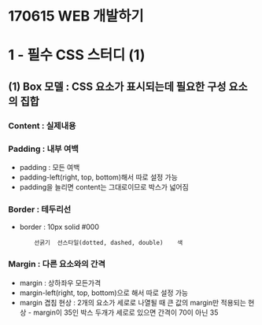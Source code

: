 # 170615 WEB 개발하기
# 1 - 필수 CSS 스터디 (1)
 
## (1) Box 모델 : CSS 요소가 표시되는데 필요한 구성 요소의 집합
### Content : 실제내용
### Padding : 내부 여백
- padding : 모든 여백
- padding-left(right, top, bottom)해서 따로 설정 가능
- padding을 늘리면 content는 그대로이므로 박스가 넓어짐
### Border : 테두리선
- border : 10px   solid                             #000

          선굵기  선스타일(dotted, dashed, double)    색
### Margin : 다른 요소와의 간격
- margin : 상하좌우 모든가격
- margin-left(right, top, bottom)으로 해서 따로 설정 가능
- margin 겹침 현상 : 2개의 요소가 세로로 나열될 때 큰 값의 margin만 적용되는 현상 - margin이 35인 박스 두개가 세로로 있으면 간격이 70이 아닌 35
